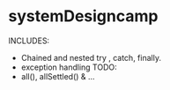 # systemDesigncamp
INCLUDES:
* Chained and nested try , catch, finally.
* exception handling
TODO: 
* all(), allSettled() & ...

